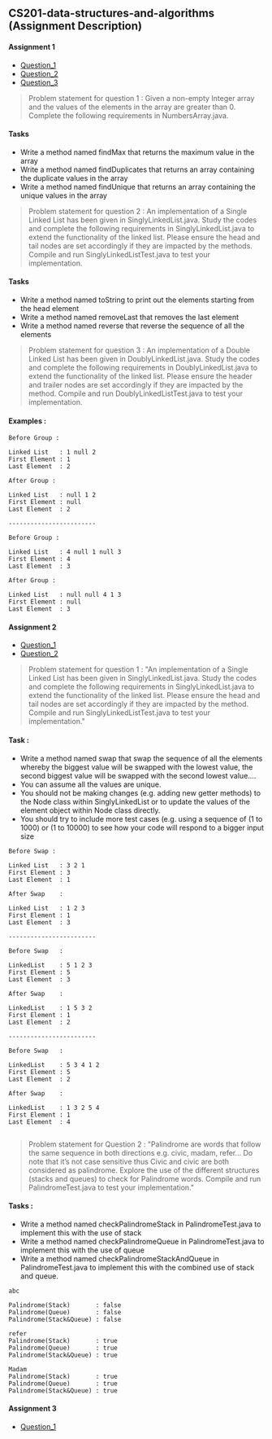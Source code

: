 ## CS201-data-structures-and-algorithms (Assignment Description)

#### Assignment 1
- [Question_1](https://github.com/cskang0121/cs201-data-structures-and-algorithms/tree/main/assignment_1/Q1)
- [Question_2](https://github.com/cskang0121/cs201-data-structures-and-algorithms/tree/main/assignment_1/Q2)
- [Question_3](https://github.com/cskang0121/cs201-data-structures-and-algorithms/tree/main/assignment_1/Q3)

> Problem statement for question 1 : Given a non-empty Integer array and the values of the elements in the array are greater than 0. Complete the following requirements in NumbersArray.java.

#### Tasks
- Write a method named findMax that returns the maximum value in the array
- Write a method named findDuplicates that returns an array containing the duplicate values in
the array
- Write a method named findUnique that returns an array containing the unique values in the
array

> Problem statement for question 2 : An implementation of a Single Linked List has been given in SinglyLinkedList.java. Study the codes and complete the following requirements in SinglyLinkedList.java to extend the functionality of the linked list. Please ensure the head and tail nodes are set accordingly if they are impacted by the methods. Compile and run SinglyLinkedListTest.java to test your implementation.

#### Tasks
- Write a method named toString to print out the elements starting from the head element
- Write a method named removeLast that removes the last element
- Write a method named reverse that reverse the sequence of all the elements


> Problem statement for question 3 : An implementation of a Double Linked List has been given in DoublyLinkedList.java. Study the codes and complete the following requirements in DoublyLinkedList.java to extend the functionality of the linked list. Please ensure the header and trailer nodes are set accordingly if they are impacted by the method. Compile and run DoublyLinkedListTest.java to test your implementation.

#### Examples : 
```
Before Group : 

Linked List   : 1 null 2 
First Element : 1 
Last Element  : 2

After Group : 

Linked List   : null 1 2 
First Element : null 
Last Element  : 2

------------------------

Before Group :

Linked List   : 4 null 1 null 3 
First Element : 4
Last Element  : 3

After Group :

Linked List   : null null 4 1 3 
First Element : null
Last Element  : 3
```

#### Assignment 2
- [Question_1](https://github.com/cskang0121/cs201-data-structures-and-algorithms/tree/main/assignment_2/Q1)
- [Question_2](https://github.com/cskang0121/cs201-data-structures-and-algorithms/tree/main/assignment_2/Q2)

> Problem statement for question 1 : "An implementation of a Single Linked List has been given in SinglyLinkedList.java. Study the codes and complete the following requirements in SinglyLinkedList.java to extend the functionality of the linked list. Please ensure the head and tail nodes are set accordingly if they are impacted by the method. Compile and run SinglyLinkedListTest.java to test your implementation."

#### Task : 
- Write a method named swap that swap the sequence of all the elements whereby the biggest value will be swapped with the lowest value, the second biggest value will be swapped with the second lowest value....
- You can assume all the values are unique.
- You should not be making changes (e.g. adding new getter methods) to the Node class within
SinglyLinkedList or to update the values of the element object within Node class directly.
- You should try to include more test cases (e.g. using a sequence of (1 to 1000) or (1 to 10000)
to see how your code will respond to a bigger input size

```
Before Swap : 

Linked List   : 3 2 1 
First Element : 3 
Last Element  : 1

After Swap    : 

Linked List   : 1 2 3 
First Element : 1 
Last Element  : 3

------------------------ 

Before Swap   : 

LinkedList    : 5 1 2 3 
First Element : 5 
Last Element  : 3

After Swap    : 

LinkedList    : 1 5 3 2 
First Element : 1 
Last Element  : 2

------------------------ 

Before Swap   : 

LinkedList    : 5 3 4 1 2 
First Element : 5
Last Element  : 2

After Swap    : 

LinkedList    : 1 3 2 5 4 
First Element : 1
Last Element  : 4
  
```

> Problem statement for Question 2 : "Palindrome are words that follow the same sequence in both directions e.g. civic, madam, refer... Do note that it’s not case sensitive thus Civic and civic are both considered as palindrome. Explore the use of the different structures (stacks and queues) to check for Palindrome words. Compile and run PalindromeTest.java to test your implementation."

#### Tasks :
- Write a method named checkPalindromeStack in PalindromeTest.java to implement this with the use of stack
- Write a method named checkPalindromeQueue in PalindromeTest.java to implement this with the use of queue
- Write a method named checkPalindromeStackAndQueue in PalindromeTest.java to implement this with the combined use of stack and queue.

```
abc

Palindrome(Stack)       : false 
Palindrome(Queue)       : false 
Palindrome(Stack&Queue) : false

refer
Palindrome(Stack)       : true 
Palindrome(Queue)       : true 
Palindrome(Stack&Queue) : true

Madam
Palindrome(Stack)       : true 
Palindrome(Queue)       : true 
Palindrome(Stack&Queue) : true
```
#### Assignment 3
- [Question_1](https://github.com/cskang0121/cs201-data-structures-and-algorithms/tree/main/assignment_3/Q1)
